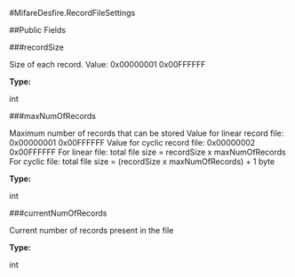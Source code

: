 #MifareDesfire.RecordFileSettings





##Public Fields

###recordSize

Size of each record. Value: 0x00000001  0x00FFFFFF

**Type:**

int

###maxNumOfRecords

Maximum number of records that can be stored Value for linear record
 file: 0x00000001  0x00FFFFFF Value for cyclic record file:
 0x00000002  0x00FFFFFF For linear file: total file size = recordSize
 x maxNumOfRecords For cyclic file: total file size = (recordSize x
 maxNumOfRecords) + 1 byte

**Type:**

int

###currentNumOfRecords

Current number of records present in the file

**Type:**

int

